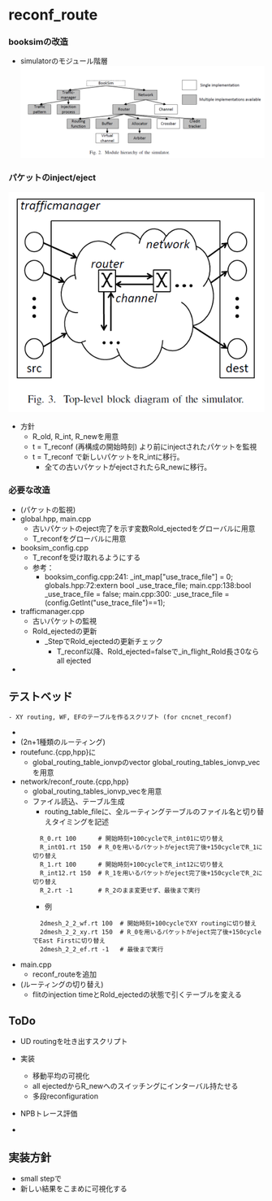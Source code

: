 # reconf_route

### booksimの改造
- simulatorのモジュール階層
![hierarchy](./docs/booksim_hierarchy.png)
### パケットのinject/eject
![blockdiagram](./docs/booksim_blockdiagram.png)
- 方針
  - R_old, R_int, R_newを用意
  - t = T_reconf (再構成の開始時刻) より前にinjectされたパケットを監視
  - t = T_reconf で新しいパケットをR_intに移行。
    - 全ての古いパケットがejectされたらR_newに移行。

### 必要な改造
  - (パケットの監視)
  - global.hpp, main.cpp
    - 古いパケットのeject完了を示す変数Rold_ejectedをグローバルに用意
    - T_reconfをグローバルに用意
  - booksim_config.cpp
    - T_reconfを受け取れるようにする
    - 参考：
      - booksim_config.cpp:241:  _int_map["use_trace_file"] = 0;
        globals.hpp:72:extern bool _use_trace_file;
        main.cpp:138:bool _use_trace_file = false;
        main.cpp:300:  _use_trace_file = (config.GetInt("use_trace_file")==1);
  - trafficmanager.cpp
    - 古いパケットの監視
    - Rold_ejectedの更新
      - _StepでRold_ejectedの更新チェック
        - T_reconf以降、Rold_ejected=falseで_in_flight_Rold長さ0ならall ejected
  -
## テストベッド
    - XY routing, WF, EFのテーブルを作るスクリプト (for cncnet_reconf)
  - 
  - (2n+1種類のルーティング)
  - routefunc.{cpp,hpp}に
    - global_routing_table_ionvpのvector global_routing_tables_ionvp_vec を用意
  - network/reconf_route.{cpp,hpp}
    - global_routing_tables_ionvp_vecを用意
    - ファイル読込、テーブル生成
      - routing_table_fileに、全ルーティングテーブルのファイル名と切り替えタイミングを記述
      ```
        R_0.rt 100      # 開始時刻+100cycleでR_int01に切り替え
        R_int01.rt 150  # R_0を用いるパケットがeject完了後+150cycleでR_1に切り替え
        R_1.rt 100      # 開始時刻+100cycleでR_int12に切り替え
        R_int12.rt 150  # R_1を用いるパケットがeject完了後+150cycleでR_2に切り替え
        R_2.rt -1       # R_2のまま変更せず、最後まで実行 
      ```
      - 例
      ```
        2dmesh_2_2_wf.rt 100  # 開始時刻+100cycleでXY routingに切り替え
        2dmesh_2_2_xy.rt 150  # R_0を用いるパケットがeject完了後+150cycleでEast Firstに切り替え
        2dmesh_2_2_ef.rt -1   # 最後まで実行
      ```
  - main.cpp
    - reconf_routeを追加
  - (ルーティングの切り替え)
    - flitのinjection timeとRold_ejectedの状態で引くテーブルを変える

## ToDo
  - UD routingを吐き出すスクリプト
  - 実装
    - 移動平均の可視化
    - all ejectedからR_newへのスイッチングにインターバル持たせる
    - 多段reconfiguration
  - NPBトレース評価

- 
## 実装方針
  - small stepで
  - 新しい結果をこまめに可視化する
